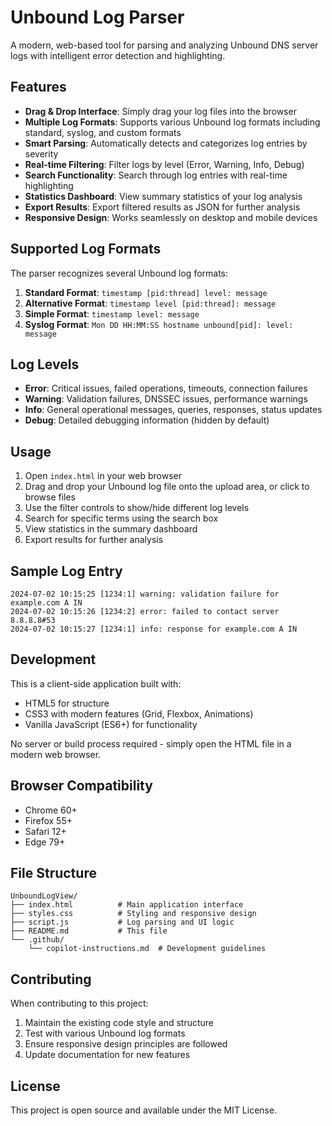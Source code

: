 # Unbound Log Parser

A modern, web-based tool for parsing and analyzing Unbound DNS server logs with intelligent error detection and highlighting.

## Features

- **Drag & Drop Interface**: Simply drag your log files into the browser
- **Multiple Log Formats**: Supports various Unbound log formats including standard, syslog, and custom formats
- **Smart Parsing**: Automatically detects and categorizes log entries by severity
- **Real-time Filtering**: Filter logs by level (Error, Warning, Info, Debug)
- **Search Functionality**: Search through log entries with real-time highlighting
- **Statistics Dashboard**: View summary statistics of your log analysis
- **Export Results**: Export filtered results as JSON for further analysis
- **Responsive Design**: Works seamlessly on desktop and mobile devices

## Supported Log Formats

The parser recognizes several Unbound log formats:

1. **Standard Format**: `timestamp [pid:thread] level: message`
2. **Alternative Format**: `timestamp level [pid:thread]: message`
3. **Simple Format**: `timestamp level: message`
4. **Syslog Format**: `Mon DD HH:MM:SS hostname unbound[pid]: level: message`

## Log Levels

- **Error**: Critical issues, failed operations, timeouts, connection failures
- **Warning**: Validation failures, DNSSEC issues, performance warnings
- **Info**: General operational messages, queries, responses, status updates
- **Debug**: Detailed debugging information (hidden by default)

## Usage

1. Open `index.html` in your web browser
2. Drag and drop your Unbound log file onto the upload area, or click to browse files
3. Use the filter controls to show/hide different log levels
4. Search for specific terms using the search box
5. View statistics in the summary dashboard
6. Export results for further analysis

## Sample Log Entry

```
2024-07-02 10:15:25 [1234:1] warning: validation failure for example.com A IN
2024-07-02 10:15:26 [1234:2] error: failed to contact server 8.8.8.8#53
2024-07-02 10:15:27 [1234:1] info: response for example.com A IN
```

## Development

This is a client-side application built with:
- HTML5 for structure
- CSS3 with modern features (Grid, Flexbox, Animations)
- Vanilla JavaScript (ES6+) for functionality

No server or build process required - simply open the HTML file in a modern web browser.

## Browser Compatibility

- Chrome 60+
- Firefox 55+
- Safari 12+
- Edge 79+

## File Structure

```
UnboundLogView/
├── index.html          # Main application interface
├── styles.css          # Styling and responsive design
├── script.js           # Log parsing and UI logic
├── README.md           # This file
└── .github/
    └── copilot-instructions.md  # Development guidelines
```

## Contributing

When contributing to this project:
1. Maintain the existing code style and structure
2. Test with various Unbound log formats
3. Ensure responsive design principles are followed
4. Update documentation for new features

## License

This project is open source and available under the MIT License.
